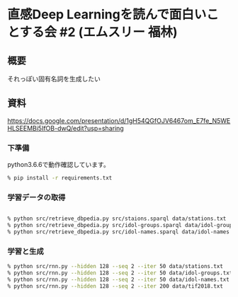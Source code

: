 # 直感Deep Learningを読んで面白いことする会 #2 (エムスリー 福林)

## 概要

それっぽい固有名詞を生成したい

## 資料

https://docs.google.com/presentation/d/1gH54QGfOJV6467om_E7fe_N5WEHLSEEMBi5IfOB-dwQ/edit?usp=sharing


### 下準備

python3.6.6で動作確認しています。

```bash
% pip install -r requirements.txt
```

### 学習データの取得

```bash

% python src/retrieve_dbpedia.py src/staions.sparql data/stations.txt
% python src/retrieve_dbpedia.py src/idol-groups.sparql data/idol-groups.txt
% python src/retrieve_dbpedia.py src/idol-names.sparql data/idol-names.txt

```

### 学習と生成

```bash
% python src/rnn.py --hidden 128 --seq 2 --iter 50 data/stations.txt
% python src/rnn.py --hidden 128 --seq 2 --iter 50 data/idol-groups.txt
% python src/rnn.py --hidden 128 --seq 2 --iter 50 data/idol-names.txt
% python src/rnn.py --hidden 128 --seq 2 --iter 200 data/tif2018.txt
```
